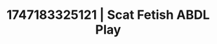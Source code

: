 ---
categories:
- Erotic surprise
- Fantasy kink
- Delirious pleasure
- VR porn
- Modesty
image: /assets/images/1747183325121.webp
layout: post
seo:
  description: Featured content with artistic ABDL Play, Scat Fetish. HD images available.
  keywords: ABDL Play, Scat Fetish
  og_image: /assets/images/1747183325121.webp
  schema_type: VisualArtwork
tags:
- '#1747183325121'
- Scat Fetish
- ABDL Play
title: 1747183325121 | Scat Fetish ABDL Play
---